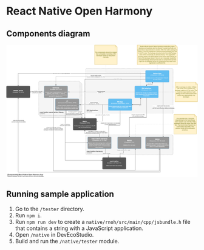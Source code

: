 # React Native Open Harmony

## Components diagram
![](./docs/react-native-open-harmony-app--components-diagram.png)

## Running sample application

1. Go to the `/tester` directory.
1. Run `npm i`.
1. Run `npm run dev` to create a `native/rnoh/src/main/cpp/jsbundle.h` file that contains a string with a JavaScript application.
1. Open `/native` in DevEcoStudio.
1. Build and run the `/native/tester` module.